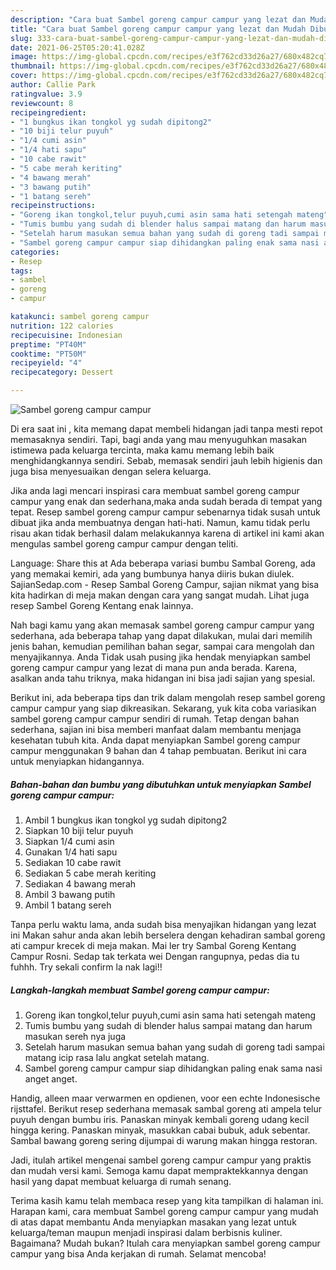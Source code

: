 ```yaml
---
description: "Cara buat Sambel goreng campur campur yang lezat dan Mudah Dibuat"
title: "Cara buat Sambel goreng campur campur yang lezat dan Mudah Dibuat"
slug: 333-cara-buat-sambel-goreng-campur-campur-yang-lezat-dan-mudah-dibuat
date: 2021-06-25T05:20:41.028Z
image: https://img-global.cpcdn.com/recipes/e3f762cd33d26a27/680x482cq70/sambel-goreng-campur-campur-foto-resep-utama.jpg
thumbnail: https://img-global.cpcdn.com/recipes/e3f762cd33d26a27/680x482cq70/sambel-goreng-campur-campur-foto-resep-utama.jpg
cover: https://img-global.cpcdn.com/recipes/e3f762cd33d26a27/680x482cq70/sambel-goreng-campur-campur-foto-resep-utama.jpg
author: Callie Park
ratingvalue: 3.9
reviewcount: 8
recipeingredient:
- "1 bungkus ikan tongkol yg sudah dipitong2"
- "10 biji telur puyuh"
- "1/4 cumi asin"
- "1/4 hati sapu"
- "10 cabe rawit"
- "5 cabe merah keriting"
- "4 bawang merah"
- "3 bawang putih"
- "1 batang sereh"
recipeinstructions:
- "Goreng ikan tongkol,telur puyuh,cumi asin sama hati setengah mateng"
- "Tumis bumbu yang sudah di blender halus sampai matang dan harum masukan sereh nya juga"
- "Setelah harum masukan semua bahan yang sudah di goreng tadi sampai matang icip rasa lalu angkat setelah matang."
- "Sambel goreng campur campur siap dihidangkan paling enak sama nasi anget anget."
categories:
- Resep
tags:
- sambel
- goreng
- campur

katakunci: sambel goreng campur 
nutrition: 122 calories
recipecuisine: Indonesian
preptime: "PT40M"
cooktime: "PT50M"
recipeyield: "4"
recipecategory: Dessert

---
```



![Sambel goreng campur campur](https://img-global.cpcdn.com/recipes/e3f762cd33d26a27/680x482cq70/sambel-goreng-campur-campur-foto-resep-utama.jpg)

Di era  saat ini , kita memang dapat membeli hidangan jadi tanpa mesti repot memasaknya sendiri. Tapi, bagi anda yang mau menyuguhkan masakan istimewa pada keluarga tercinta, maka kamu memang lebih baik menghidangkannya sendiri. Sebab, memasak sendiri jauh lebih higienis dan juga bisa menyesuaikan dengan selera keluarga.

Jika anda lagi mencari inspirasi cara membuat sambel goreng campur campur yang enak dan sederhana,maka anda sudah berada di tempat yang tepat. Resep sambel goreng campur campur  sebenarnya tidak susah untuk dibuat jika anda membuatnya dengan hati-hati. Namun, kamu tidak perlu risau akan tidak berhasil dalam melakukannya 
karena di artikel ini kami akan mengulas sambel goreng campur campur dengan teliti.  

Language: Share this at Ada beberapa variasi bumbu Sambal Goreng, ada yang memakai kemiri, ada yang bumbunya hanya diiris bukan diulek. SajianSedap.com - Resep Sambal Goreng Campur, sajian nikmat yang bisa kita hadirkan di meja makan dengan cara yang sangat mudah. Lihat juga resep Sambel Goreng Kentang enak lainnya.

Nah bagi kamu yang akan memasak sambel goreng campur campur yang sederhana, ada beberapa tahap yang dapat dilakukan, mulai dari memilih jenis bahan, kemudian pemilihan bahan segar, sampai cara mengolah dan menyajikannya. Anda Tidak usah pusing jika hendak menyiapkan sambel goreng campur campur yang lezat di mana pun anda berada. Karena, asalkan anda  tahu triknya, maka hidangan ini bisa jadi sajian yang spesial.

Berikut ini, ada beberapa tips dan trik dalam mengolah resep sambel goreng campur campur yang siap dikreasikan. Sekarang, yuk kita coba variasikan sambel goreng campur campur sendiri di rumah. Tetap dengan bahan sederhana, sajian ini bisa memberi manfaat dalam membantu menjaga kesehatan tubuh kita. Anda dapat menyiapkan Sambel goreng campur campur menggunakan 9 bahan dan 4 tahap pembuatan. Berikut ini cara untuk menyiapkan hidangannya.

<!--inarticleads1-->

##### Bahan-bahan dan bumbu yang dibutuhkan untuk menyiapkan Sambel goreng campur campur:

1. Ambil 1 bungkus ikan tongkol yg sudah dipitong2
1. Siapkan 10 biji telur puyuh
1. Siapkan 1/4 cumi asin
1. Gunakan 1/4 hati sapu
1. Sediakan 10 cabe rawit
1. Sediakan 5 cabe merah keriting
1. Sediakan 4 bawang merah
1. Ambil 3 bawang putih
1. Ambil 1 batang sereh


Tanpa perlu waktu lama, anda sudah bisa menyajikan hidangan yang lezat ini Makan sahur anda akan lebih berselera dengan kehadiran sambal goreng ati campur krecek di meja makan. Mai ler try Sambal Goreng Kentang Campur Rosni. Sedap tak terkata wei Dengan rangupnya, pedas dia tu fuhhh. Try sekali confirm la nak lagi!! 

<!--inarticleads2-->

##### Langkah-langkah membuat Sambel goreng campur campur:

1. Goreng ikan tongkol,telur puyuh,cumi asin sama hati setengah mateng
1. Tumis bumbu yang sudah di blender halus sampai matang dan harum masukan sereh nya juga
1. Setelah harum masukan semua bahan yang sudah di goreng tadi sampai matang icip rasa lalu angkat setelah matang.
1. Sambel goreng campur campur siap dihidangkan paling enak sama nasi anget anget.


Handig, alleen maar verwarmen en opdienen, voor een echte Indonesische rijsttafel. Berikut resep sederhana memasak sambal goreng ati ampela telur puyuh dengan bumbu iris. Panaskan minyak kembali goreng udang kecil hingga kering. Panaskan minyak, masukkan cabai bubuk, aduk sebentar. Sambal bawang goreng sering dijumpai di warung makan hingga restoran. 

Jadi, itulah artikel mengenai  sambel goreng campur campur  yang praktis dan mudah versi kami. Semoga kamu dapat mempraktekkannya dengan hasil yang dapat membuat keluarga di rumah senang. 

Terima kasih kamu telah membaca resep yang kita tampilkan di halaman ini. Harapan kami, cara membuat  Sambel goreng campur campur yang mudah di atas dapat membantu Anda menyiapkan masakan yang lezat untuk keluarga/teman maupun menjadi inspirasi dalam berbisnis kuliner. Bagaimana? Mudah bukan? Itulah cara menyiapkan sambel goreng campur campur yang bisa Anda kerjakan di rumah. Selamat mencoba!

